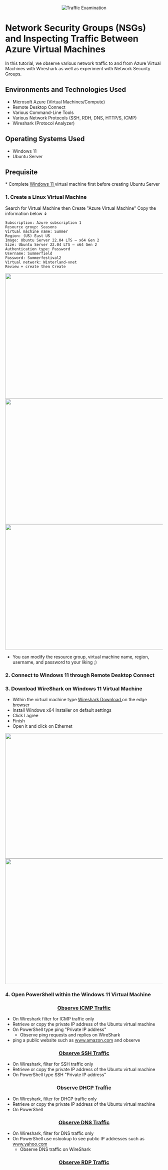 <p align="center">
<img src="https://i.imgur.com/Ua7udoS.png" alt="Traffic Examination"/>
</p>

<h1>Network Security Groups (NSGs) and Inspecting Traffic Between Azure Virtual Machines</h1>
In this tutorial, we observe various network traffic to and from Azure Virtual Machines with Wireshark as well as experiment with Network Security Groups. <br />



<h2>Environments and Technologies Used</h2>

- Microsoft Azure (Virtual Machines/Compute)
- Remote Desktop Connect
- Various Command-Line Tools
- Various Network Protocols (SSH, RDH, DNS, HTTP/S, ICMP)
- Wireshark (Protocol Analyzer)

<h2>Operating Systems Used </h2>

- Windows 11 
- Ubuntu Server 

<h2>Prequisite</h2>
* Complete <a href=https://github.com/Archie735/How-to-Create-a-Windows-11-Virtual-Machine/blob/main/README.md> Windows 11 </a> virtual machine first before creating Ubuntu Server

<h3>1. Create a Linux Virtual Machine</h3>
Search for Virtual Machine then Create "Azure Virtual Machine"
Copy the information below ↓

    Subscription: Azure subscription 1
    Resource group: Seasons
    Virtual machine name: Summer
    Region: (US) East US
    Image: Ubuntu Server 22.04 LTS – x64 Gen 2
    Size: Ubuntu Server 22.04 LTS – x64 Gen 2
    Authentication type: Password
    Username: Summerfield
    Password: Summerfestival2
    Virtual network: Winterland-vnet
    Review + create then Create

    


<img src=https://github.com/Archie735/How-to-Create-a-Windows-11-Virtual-Machine/assets/150314129/4037d684-4375-4f25-9e87-96799e5543b0 width="600" height="400" id="Step 3" alt="">

<img src=https://github.com/Archie735/How-to-Create-a-Windows-11-Virtual-Machine/assets/150314129/4afff7b8-33ad-423a-afc7-0994bfbd3593 width="600" height="400" id="Step 4" alt="">

<img src=https://github.com/Archie735/How-to-Create-a-Windows-11-Virtual-Machine/assets/150314129/6c7d73bf-1d97-46c0-ac61-b25dc5a8d3f3 width="600" height="400" id="Step 5" alt="">

* You can modify the resource group, virtual machine name, region, username, and password to your liking ;)

<h3>2. Connect to Windows 11 through Remote Desktop Connect</h3>

<h3>3. Download WireShark on Windows 11 Virtual Machine</h3>

  * Within the virtual machine type <a href=https://www.wireshark.org/download.html> Wireshark Download </a> on the edge browser
  * Install Windows x64 Installer on default settings
  * Click I agree
  * Finish
  * Open it and click on Ethernet


<img src=https://github.com/Archie735/How-to-Create-a-Windows-11-Virtual-Machine/assets/150314129/b838e296-f61f-4d90-8b2f-25895b7c185d width="600" height="400" id="Step 9" alt="">

<img src=https://github.com/Archie735/osTicket-Perquisites-and-Installation/assets/150314129/32d7c727-91c4-4aa5-9c41-42c566be5526 width="600" height="400" id="Step 10" alt="">


<h3>4. Open PowerShell within the Windows 11 Virtual Machine</h3>

<h3 align="center"><ins>Observe ICMP Traffic</ins></h3>

- On Wireshark filter for ICMP traffic only
- Retrieve or copy the private IP address of the Ubuntu virtual machine
- On PowerShell type ping "Private IP address"
   - Observe ping requests and replies on WireShark
 - ping a public website such as www.amazon.com and observe

<h3 align="center"><ins>Observe SSH Traffic</ins></h3>

- On Wireshark, filter for SSH traffic only
- Retrieve or copy the private IP address of the Ubuntu virtual machine
- On PowerShell type SSH "Private IP address"

<h3 align="center"><ins>Observe DHCP Traffic</ins></h3>

- On Wireshark, filter for DHCP traffic only
- Retrieve or copy the private IP address of the Ubuntu virtual machine
- On PowerShell 

<h3 align="center"><ins>Observe DNS Traffic</ins></h3>

- On Wireshark, filter for DNS traffic only
- On PowerShell use nslookup to see public IP addresses such as www.yahoo.com
  - Observe DNS traffic on WireShark

<h3 align="center"><ins>Observe RDP Traffic</ins></h3>
